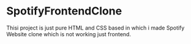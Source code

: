 # SpotifyFrontendClone
Thisi project is just pure HTML and CSS based in which i made Spotify Website clone which is not working just frontend.
